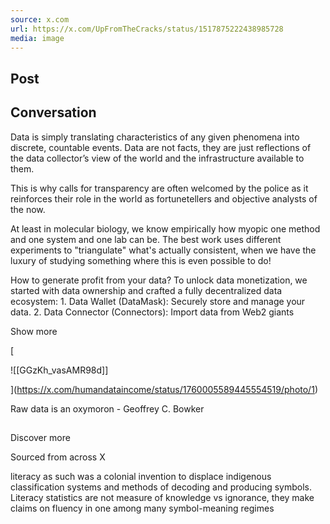 ```yaml
---
source: x.com
url: https://x.com/UpFromTheCracks/status/1517875222438985728
media: image
---
```


## Post

## Conversation

Data is simply translating characteristics of any given phenomena into discrete, countable events. Data are not facts, they are just reflections of the data collector’s view of the world and the infrastructure available to them.



This is why calls for transparency are often welcomed by the police as it reinforces their role in the world as fortunetellers and objective analysts of the now.

At least in molecular biology, we know empirically how myopic one method and one system and one lab can be. The best work uses different experiments to "triangulate" what's actually consistent, when we have the luxury of studying something where this is even possible to do!

How to generate profit from your data? To unlock data monetization, we started with data ownership and crafted a fully decentralized data ecosystem: 1\. Data Wallet (DataMask): Securely store and manage your data. 2\. Data Connector (Connectors): Import data from Web2 giants

Show more

[

![[GGzKh_vasAMR98d]]



](https://x.com/humandataincome/status/1760005589445554519/photo/1)

Raw data is an oxymoron - Geoffrey C. Bowker

## 

Discover more

Sourced from across X

literacy as such was a colonial invention to displace indigenous classification systems and methods of decoding and producing symbols. Literacy statistics are not measure of knowledge vs ignorance, they make claims on fluency in one among many symbol-meaning regimes

